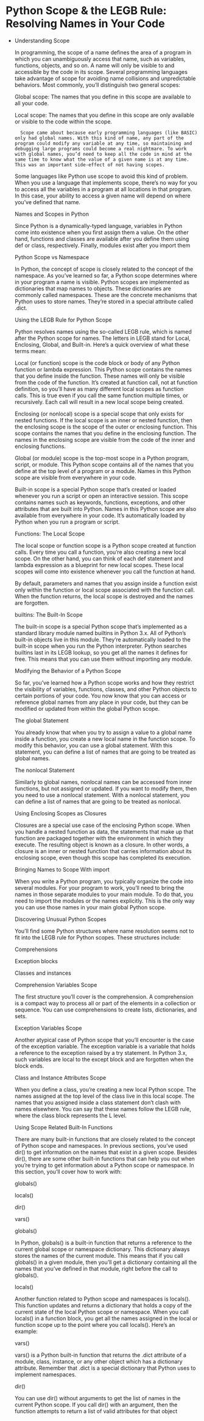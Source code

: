 # Python Scope & the LEGB Rule: Resolving Names in Your Code
- Understanding Scope

    In programming, the scope of a name defines the area of a program in which you can unambiguously access that name, such as variables, functions, objects, and so on. A name will only be visible to and accessible by the code in its scope. Several programming languages take advantage of scope for avoiding name collisions and unpredictable behaviors. Most commonly, you’ll distinguish two general scopes:

    Global scope: The names that you define in this scope are available to all your code.

    Local scope: The names that you define in this scope are only available or visible to the code within the scope.

        Scope came about because early programming languages (like BASIC) only had global names. With this kind of name, any part of the program could modify any variable at any time, so maintaining and debugging large programs could become a real nightmare. To work with global names, you’d need to keep all the code in mind at the same time to know what the value of a given name is at any time. This was an important side-effect of not having scopes.

    Some languages like Python use scope to avoid this kind of problem. When you use a language that implements scope, there’s no way for you to access all the variables in a program at all locations in that program. In this case, your ability to access a given name will depend on where you’ve defined that name.

    Names and Scopes in Python

    Since Python is a dynamically-typed language, variables in Python come into existence when you first assign them a value. On the other hand, functions and classes are available after you define them using def or class, respectively. Finally, modules exist after you import them

    Python Scope vs Namespace

    In Python, the concept of scope is closely related to the concept of the namespace. As you’ve learned so far, a Python scope determines where in your program a name is visible. Python scopes are implemented as dictionaries that map names to objects. These dictionaries are commonly called namespaces. These are the concrete mechanisms that Python uses to store names. They’re stored in a special attribute called .dict.

    Using the LEGB Rule for Python Scope

    Python resolves names using the so-called LEGB rule, which is named after the Python scope for names. The letters in LEGB stand for Local, Enclosing, Global, and Built-in. Here’s a quick overview of what these terms mean:

    Local (or function) scope is the code block or body of any Python function or lambda expression. This Python scope contains the names that you define inside the function. These names will only be visible from the code of the function. It’s created at function call, not at function definition, so you’ll have as many different local scopes as function calls. This is true even if you call the same function multiple times, or recursively. Each call will result in a new local scope being created.

    Enclosing (or nonlocal) scope is a special scope that only exists for nested functions. If the local scope is an inner or nested function, then the enclosing scope is the scope of the outer or enclosing function. This scope contains the names that you define in the enclosing function. The names in the enclosing scope are visible from the code of the inner and enclosing functions.

    Global (or module) scope is the top-most scope in a Python program, script, or module. This Python scope contains all of the names that you define at the top level of a program or a module. Names in this Python scope are visible from everywhere in your code.

    Built-in scope is a special Python scope that’s created or loaded whenever you run a script or open an interactive session. This scope contains names such as keywords, functions, exceptions, and other attributes that are built into Python. Names in this Python scope are also available from everywhere in your code. It’s automatically loaded by Python when you run a program or script.

    Functions: The Local Scope

    The local scope or function scope is a Python scope created at function calls. Every time you call a function, you’re also creating a new local scope. On the other hand, you can think of each def statement and lambda expression as a blueprint for new local scopes. These local scopes will come into existence whenever you call the function at hand.

    By default, parameters and names that you assign inside a function exist only within the function or local scope associated with the function call. When the function returns, the local scope is destroyed and the names are forgotten.

    builtins: The Built-In Scope

    The built-in scope is a special Python scope that’s implemented as a standard library module named builtins in Python 3.x. All of Python’s built-in objects live in this module. They’re automatically loaded to the built-in scope when you run the Python interpreter. Python searches builtins last in its LEGB lookup, so you get all the names it defines for free. This means that you can use them without importing any module.

    Modifying the Behavior of a Python Scope

    So far, you’ve learned how a Python scope works and how they restrict the visibility of variables, functions, classes, and other Python objects to certain portions of your code. You now know that you can access or reference global names from any place in your code, but they can be modified or updated from within the global Python scope.

    The global Statement

    You already know that when you try to assign a value to a global name inside a function, you create a new local name in the function scope. To modify this behavior, you can use a global statement. With this statement, you can define a list of names that are going to be treated as global names.

    The nonlocal Statement

    Similarly to global names, nonlocal names can be accessed from inner functions, but not assigned or updated. If you want to modify them, then you need to use a nonlocal statement. With a nonlocal statement, you can define a list of names that are going to be treated as nonlocal.

    Using Enclosing Scopes as Closures

    Closures are a special use case of the enclosing Python scope. When you handle a nested function as data, the statements that make up that function are packaged together with the environment in which they execute. The resulting object is known as a closure. In other words, a closure is an inner or nested function that carries information about its enclosing scope, even though this scope has completed its execution.

    Bringing Names to Scope With import

    When you write a Python program, you typically organize the code into several modules. For your program to work, you’ll need to bring the names in those separate modules to your main module. To do that, you need to import the modules or the names explicitly. This is the only way you can use those names in your main global Python scope.

    Discovering Unusual Python Scopes

    You’ll find some Python structures where name resolution seems not to fit into the LEGB rule for Python scopes. These structures include:

    Comprehensions

    Exception blocks

    Classes and instances

    Comprehension Variables Scope

    The first structure you’ll cover is the comprehension. A comprehension is a compact way to process all or part of the elements in a collection or sequence. You can use comprehensions to create lists, dictionaries, and sets.

    Exception Variables Scope

    Another atypical case of Python scope that you’ll encounter is the case of the exception variable. The exception variable is a variable that holds a reference to the exception raised by a try statement. In Python 3.x, such variables are local to the except block and are forgotten when the block ends.

    Class and Instance Attributes Scope

    When you define a class, you’re creating a new local Python scope. The names assigned at the top level of the class live in this local scope. The names that you assigned inside a class statement don’t clash with names elsewhere. You can say that these names follow the LEGB rule, where the class block represents the L level.

    Using Scope Related Built-In Functions

    There are many built-in functions that are closely related to the concept of Python scope and namespaces. In previous sections, you’ve used dir() to get information on the names that exist in a given scope. Besides dir(), there are some other built-in functions that can help you out when you’re trying to get information about a Python scope or namespace. In this section, you’ll cover how to work with:

    globals()

    locals()

    dir()

    vars()

    globals()

    In Python, globals() is a built-in function that returns a reference to the current global scope or namespace dictionary. This dictionary always stores the names of the current module. This means that if you call globals() in a given module, then you’ll get a dictionary containing all the names that you’ve defined in that module, right before the call to globals().

    locals()

    Another function related to Python scope and namespaces is locals(). This function updates and returns a dictionary that holds a copy of the current state of the local Python scope or namespace. When you call locals() in a function block, you get all the names assigned in the local or function scope up to the point where you call locals(). Here’s an example:

    vars()

    vars() is a Python built-in function that returns the .dict attribute of a module, class, instance, or any other object which has a dictionary attribute. Remember that .dict is a special dictionary that Python uses to implement namespaces.

    dir()

    You can use dir() without arguments to get the list of names in the current Python scope. If you call dir() with an argument, then the function attempts to return a list of valid attributes for that object